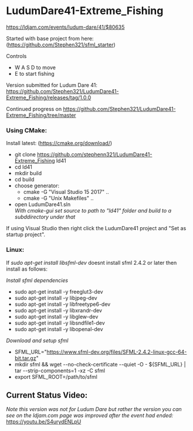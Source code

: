 # LudumDare41-Extreme_Fishing

https://ldjam.com/events/ludum-dare/41/$80635


Started with base project from here: (https://github.com/Stephen321/sfml_starter)

Controls 
- W A S D to move 
- E to start fishing

Version submitted for Ludum Dare 41: https://github.com/Stephen321/LudumDare41-Extreme_Fishing/releases/tag/1.0.0 

Continued progress on https://github.com/Stephen321/LudumDare41-Extreme_Fishing/tree/master


### Using CMake:  
Install latest: (https://cmake.org/download/)  
- git clone https://github.com/stephenn321/LudumDare41-Extreme_Fishing ld41
- cd ld41
- mkdir build
- cd build
- choose generator:
    + cmake -G "Visual Studio 15 2017" ..
    + cmake -G "Unix Makefiles" ..
- open LudumDare41.sln  
*With cmake-gui set source to path to "ld41" folder and build to a subddirectory under that*

If using Visual Studio then right click the LudumDare41 project and "Set as startup project".


### Linux:  
If *sudo apt-get install libsfml-dev* doesnt install sfml 2.4.2 or later then install as follows:  

*Install sfml dependencies*
  - sudo apt-get install -y freeglut3-dev 
  - sudo apt-get install -y libjpeg-dev 
  - sudo apt-get install -y libfreetype6-dev 
  - sudo apt-get install -y libxrandr-dev 
  - sudo apt-get install -y libglew-dev 
  - sudo apt-get install -y libsndfile1-dev 
  - sudo apt-get install -y libopenal-dev
  
*Download and setup sfml*
  - SFML_URL="https://www.sfml-dev.org/files/SFML-2.4.2-linux-gcc-64-bit.tar.gz"
  - mkdir sfml && wget --no-check-certificate --quiet -O - ${SFML_URL} | tar --strip-components=1 -xz -C sfml
  - export SFML_ROOT=/path/to/sfml
  
  
## Current Status Video:  
*Note this version was not for Ludum Dare but rather the version you can see on the ldjam.com page was improved after the event had ended:*  
https://youtu.be/S4urydENLpU





